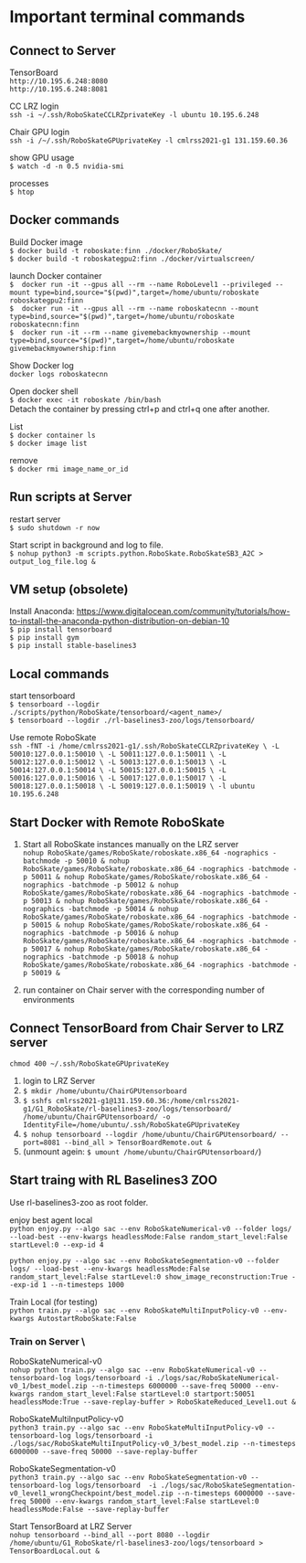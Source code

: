 # Important terminal commands
## Connect to Server
TensorBoard\
`http://10.195.6.248:8080`\
`http://10.195.6.248:8081`

CC LRZ login\
`ssh -i ~/.ssh/RoboSkateCCLRZprivateKey -l ubuntu 10.195.6.248`

Chair GPU login\
`ssh -i /~/.ssh/RoboSkateGPUprivateKey -l cmlrss2021-g1 131.159.60.36`

show GPU usage\
`$ watch -d -n 0.5 nvidia-smi`

processes\
`$ htop`

## Docker commands

Build Docker image\
`$ docker build -t roboskate:finn ./docker/RoboSkate/`\
`$ docker build -t roboskategpu2:finn ./docker/virtualscreen/`

launch Docker container\
`$  docker run -it --gpus all --rm --name RoboLevel1 --privileged --mount type=bind,source="$(pwd)",target=/home/ubuntu/roboskate roboskategpu2:finn`\
`$  docker run -it --gpus all --rm --name roboskatecnn --mount type=bind,source="$(pwd)",target=/home/ubuntu/roboskate roboskatecnn:finn`\
`$  docker run -it --rm --name givemebackmyownership --mount type=bind,source="$(pwd)",target=/home/ubuntu/roboskate givemebackmyownership:finn`

Show Docker log\
`docker logs roboskatecnn`

Open docker shell\
`$ docker exec -it roboskate /bin/bash`\
Detach the container by pressing ctrl+p and ctrl+q one after another.

List\
`$ docker container ls`\
`$ docker image list`

remove\
`$ docker rmi image_name_or_id`


## Run scripts at Server
restart server\
`$ sudo shutdown -r now`

Start script in background and log to file.\
`$ nohup python3 -m scripts.python.RoboSkate.RoboSkateSB3_A2C > output_log_file.log &`

## VM setup (obsolete)
Install Anaconda: https://www.digitalocean.com/community/tutorials/how-to-install-the-anaconda-python-distribution-on-debian-10 \
`$ pip install tensorboard`\
`$ pip install gym`\
`$ pip install stable-baselines3`


## Local commands
start tensorboard\
`$ tensorboard --logdir ./scripts/python/RoboSkate/tensorboard/<agent_name>/`\
`$ tensorboard --logdir ./rl-baselines3-zoo/logs/tensorboard/`

Use remote RoboSkate\
`ssh -fNT -i /home/cmlrss2021-g1/.ssh/RoboSkateCCLRZprivateKey \
-L 50010:127.0.0.1:50010 \
-L 50011:127.0.0.1:50011 \
-L 50012:127.0.0.1:50012 \
-L 50013:127.0.0.1:50013 \
-L 50014:127.0.0.1:50014 \
-L 50015:127.0.0.1:50015 \
-L 50016:127.0.0.1:50016 \
-L 50017:127.0.0.1:50017 \
-L 50018:127.0.0.1:50018 \
-L 50019:127.0.0.1:50019 \
-l ubuntu 10.195.6.248`


## Start Docker with Remote RoboSkate
1. Start all RoboSkate instances manually on the LRZ server\
`nohup RoboSkate/games/RoboSkate/roboskate.x86_64 -nographics -batchmode -p 50010 &
nohup RoboSkate/games/RoboSkate/roboskate.x86_64 -nographics -batchmode -p 50011 &
nohup RoboSkate/games/RoboSkate/roboskate.x86_64 -nographics -batchmode -p 50012 &
nohup RoboSkate/games/RoboSkate/roboskate.x86_64 -nographics -batchmode -p 50013 &
nohup RoboSkate/games/RoboSkate/roboskate.x86_64 -nographics -batchmode -p 50014 &
nohup RoboSkate/games/RoboSkate/roboskate.x86_64 -nographics -batchmode -p 50015 &
nohup RoboSkate/games/RoboSkate/roboskate.x86_64 -nographics -batchmode -p 50016 &
nohup RoboSkate/games/RoboSkate/roboskate.x86_64 -nographics -batchmode -p 50017 &
nohup RoboSkate/games/RoboSkate/roboskate.x86_64 -nographics -batchmode -p 50018 &
nohup RoboSkate/games/RoboSkate/roboskate.x86_64 -nographics -batchmode -p 50019 &`

2. run container on Chair server with the corresponding number of environments


## Connect TensorBoard from Chair Server to LRZ server

`chmod 400 ~/.ssh/RoboSkateGPUprivateKey`

1. login to LRZ Server
2. `$ mkdir /home/ubuntu/ChairGPUtensorboard`
3. `$ sshfs cmlrss2021-g1@131.159.60.36:/home/cmlrss2021-g1/G1_RoboSkate/rl-baselines3-zoo/logs/tensorboard/ /home/ubuntu/ChairGPUtensorboard/ -o IdentityFile=/home/ubuntu/.ssh/RoboSkateGPUprivateKey`
4. `$ nohup tensorboard --logdir /home/ubuntu/ChairGPUtensorboard/ --port=8081 --bind_all > TensorBoardRemote.out &`
5. (unmount agein: `$ umount /home/ubuntu/ChairGPUtensorboard/`)


## Start traing with RL Baselines3 ZOO
Use rl-baselines3-zoo as root folder.

enjoy best agent local\
`python enjoy.py --algo sac --env RoboSkateNumerical-v0 --folder logs/ --load-best --env-kwargs headlessMode:False random_start_level:False startLevel:0 --exp-id 4`

`python enjoy.py --algo sac --env RoboSkateSegmentation-v0 --folder logs/ --load-best --env-kwargs headlessMode:False random_start_level:False startLevel:0 show_image_reconstruction:True --exp-id 1 --n-timesteps 1000`

Train Local (for testing)\
`python train.py --algo sac --env RoboSkateMultiInputPolicy-v0 --env-kwargs AutostartRoboSkate:False`



### Train on Server \

RoboSkateNumerical-v0 \
`nohup python train.py --algo sac --env RoboSkateNumerical-v0 --tensorboard-log logs/tensorboard -i ./logs/sac/RoboSkateNumerical-v0_1/best_model.zip --n-timesteps 6000000 --save-freq 50000 --env-kwargs random_start_level:False startLevel:0 startport:50051 headlessMode:True --save-replay-buffer > RoboSkateReduced_Level1.out &`

RoboSkateMultiInputPolicy-v0 \
`python3 train.py --algo sac --env RoboSkateMultiInputPolicy-v0 --tensorboard-log logs/tensorboard -i ./logs/sac/RoboSkateMultiInputPolicy-v0_3/best_model.zip --n-timesteps 6000000 --save-freq 50000 --save-replay-buffer`

RoboSkateSegmentation-v0 \
`python3 train.py --algo sac --env RoboSkateSegmentation-v0 --tensorboard-log logs/tensorboard  -i ./logs/sac/RoboSkateSegmentation-v0_level1_wrongCheckpoint/best_model.zip --n-timesteps 6000000 --save-freq 50000 --env-kwargs random_start_level:False startLevel:0 headlessMode:False --save-replay-buffer`



Start TensorBoard at LRZ Server\
`nohup tensorboard --bind_all --port 8080 --logdir /home/ubuntu/G1_RoboSkate/rl-baselines3-zoo/logs/tensorboard > TensorBoardLocal.out &`
